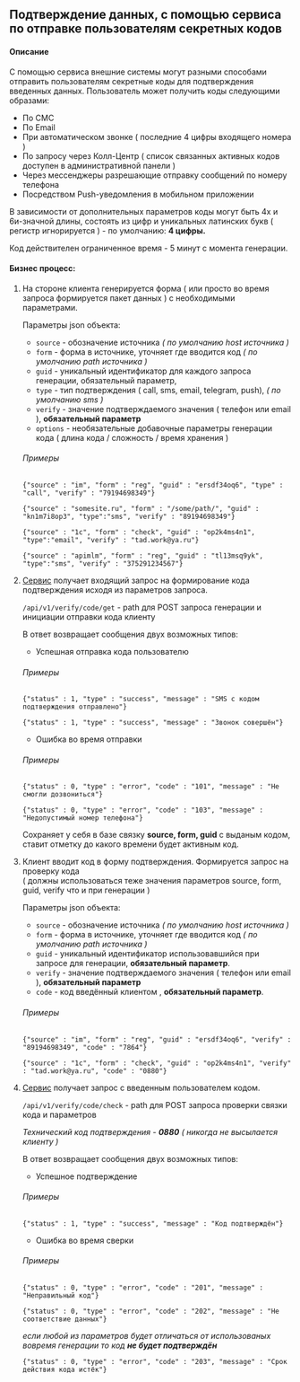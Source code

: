 ## Подтверждение данных, с помощью сервиса по отправке пользователям секретных кодов

#### Описание
С помощью сервиса внешние системы могут разными способами отправить пользователям секретные коды для подтверждения введенных данных. Пользователь может получить коды следующими образами:
* По СМС
* По Email
* При автоматическом звонке ( последние 4 цифры входящего номера )
* По запросу через Колл-Центр ( список связанных активных кодов доступен в административной панели )
* Через мессенджеры разрешающие отправку сообщений по номеру телефона
* Посредством Push-уведомления в мобильном приложении

В зависимости от дополнительных параметров коды могут быть 4х и 6и-значной длины, состоять из цифр и уникальных латинских букв ( регистр игнорируется ) - по умолчанию: **4 цифры.**

Код действителен ограниченное время - 5 минут с момента генерации.


#### Бизнес процесс:

1. На стороне клиента генерируется форма ( или просто во время запроса формируется пакет данных ) с необходимыми параметрами.

    Параметры json объекта:
    * `source` - обозначение источника *( по умолчанию host источника )*
    * `form` - форма в источнике, уточняет где вводится код *( по умолчанию path источника )*
    * `guid` - уникальный идентификатор для каждого запроса генерации, обязательный параметр,
    * `type` - тип подтверждения ( call, sms, email, telegram, push), *( по умолчанию sms )*
    * `verify` - значение подтверждаемого значения ( телефон или email ), **обязательный параметр**
    * `options` - необязательные добавочные параметры генерации кода ( длина кода / сложность / время хранения )
    
    ###### Примеры
    ```
    {"source" : "im", "form" : "reg", "guid" : "ersdf34oq6", "type" : "call", "verify" : "79194698349"}
    ```
    ```
    {"source" : "somesite.ru", "form" : "/some/path/", "guid" : "kn1m7i8op3", "type":"sms", "verify" : "89194698349"}
    ```
    ```
    {"source" : "1c", "form" : "check", "guid" : "op2k4ms4n1", "type":"email", "verify" : "tad.work@ya.ru"}
    ```
    ```
    {"source" : "apimlm", "form" : "reg", "guid" : "tl13msq9yk", "type":"sms", "verify" : "375291234567"}
    ```
    
2. [Сервис][service] получает входящий запрос на формирование кода подтверждения исходя из параметров запроса.
    
	`/api/v1/verify/code/get` - path для POST запроса генерации и инициации отправки кода клиенту
	
	В ответ возвращает сообщения двух возможных типов: 
	* Успешная отправка кода пользователю
	
    ###### Примеры	
	```
	{"status" : 1, "type" : "success", "message" : "SMS с кодом подтверждения отправлено"}
    ```
	```
	{"status" : 1, "type" : "success", "message" : "Звонок совершён"}
    ```
    
    * Ошибка во время отправки
    
    ###### Примеры    
	```
	{"status" : 0, "type" : "error", "code" : "101", "message" : "Не смогли дозвониться"}
    ```
	```
	{"status" : 0, "type" : "error", "code" : "103", "message" : "Недопустимый номер телефона"}
    ```
    
    Сохраняет у себя в базе связку __source, form, guid__ с выданым кодом, ставит отметку до какого времени будет активным код. 

3. Клиент вводит код в форму подтверждения. Формируется запрос на проверку кода<br/>
    ( должны использоваться теже значения параметров source, form, guid, verify что и при генерации )

    Параметры json объекта:
    * `source` - обозначение источника *( по умолчанию host источника )*
    * `form` - форма в источнике, уточняет где вводится код  *( по умолчанию path источника )*
    * `guid` - уникальный идентификатор использовавшийся при запросе для генерации, **обязательный параметр**.
    * `verify` - значение подтверждаемого значения ( телефон или email ), **обязательный параметр**
    * `code` - код введённый клиентом , **обязательный параметр**.
    
    ###### Примеры
    ```
    {"source" : "im", "form" : "reg", "guid" : "ersdf34oq6", "verify" : "89194698349", "code" : "7864"}
    ```
    ```
    {"source" : "1c", "form" : "check", "guid" : "op2k4ms4n1", "verify" : "tad.work@ya.ru", "code" : "0880"}
    ```
    

4. [Сервис][service] получает запрос c введенным пользователем кодом.
    
    `/api/v1/verify/code/check` - path для POST запроса проверки связки кода и параметров

    *Технический код подтверждения - __0880__ ( никогда не высылается клиенту )*
    
	В ответ возвращает сообщения двух возможных типов: 
	* Успешное подтверждение
	
    ###### Примеры	
	```
	{"status" : 1, "type" : "success", "message" : "Код подтверждён"}
    ```
    
    * Ошибка во время сверки
    
    ###### Примеры    
	```
	{"status" : 0, "type" : "error", "code" : "201", "message" : "Неправильный код"}
    ```
	```
	{"status" : 0, "type" : "error", "code" : "202", "message" : "Не соответствие данных"} 
    ```
    *если любой из параметров будет отличаться от использованых вовремя генерации то код __не будет подтверждён__* 
	```
	{"status" : 0, "type" : "error", "code" : "203", "message" : "Срок действия кода истёк"}
    ```
     
    
[service]:https://auth.tentorium.ru